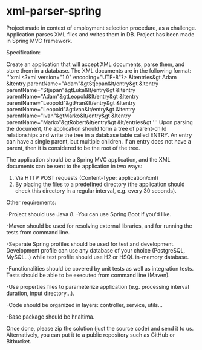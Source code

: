 # xml-parser-spring
Project made in context of employment selection procedure, as a challenge. Application parses XML files and writes them in DB. Project has been made in Spring MVC framework. 

Specification: 

Create an application that will accept XML documents, parse them, and store them in a database.
The XML documents are in the following format: 
'''xml
&lt;?xml version="1.0" encoding="UTF-8"?&gt;
&ltentries&gt <entry>Adam</entry> 
  &ltentry parentName="Adam"&gtStjepan&lt/entry&gt 
  &ltentry parentName="Stjepan"&gtLuka&lt/entry&gt 
  &ltentry parentName="Adam"&gtLeopold&lt/entry&gt 
  &ltentry parentName="Leopold"&gtFran&lt/entry&gt 
  &ltentry parentName="Leopold"&gtIvan&lt/entry&gt
  &ltentry parentName="Ivan"&gtMarko&lt/entry&gt
  &ltentry parentName="Marko"&gtRobert&lt/entry&gt
&lt/entries&gt
'''
Upon parsing the document, the application should form a tree of parent-child relationships and write the tree in a database table called ENTRY. An entry can have a single parent, but multiple children. If an entry does not have a parent, then it is considered to be the root of the tree.

The application should be a Spring MVC application, and the XML documents can be sent to the application in two ways:
1. Via HTTP POST requests (Content-Type: application/xml)
2. By placing the files to a predefined directory (the application should check this directory in a regular interval, e.g. every 30 seconds).

Other requirements:

-Project should use Java 8.
-You can use Spring Boot if you'd like.

-Maven should be used for resolving external libraries, and for running the tests from command line.

-Separate Spring profiles should be used for test and development. Development profile can use any database of your choice (PostgreSQL, MySQL...) while test profile should use H2 or HSQL in-memory database.

-Functionalities should be covered by unit tests as well as integration tests. Tests should be able to be executed from command line (Maven).

-Use properties files to parameterize application (e.g. processing interval duration, input directory...).

-Code should be organized in layers: controller, service, utils...

-Base package should be hr.altima.

Once done, please zip the solution (just the source code) and send it to us. Alternatively, you can put it to a public repository such as GitHub or Bitbucket.

